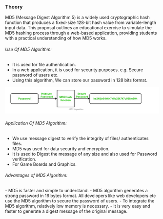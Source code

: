 ### Theory

<div>
MD5 (Message Digest Algorithm 5) is a widely used cryptographic hash function that produces a fixed-size 128-bit hash value from variable-length input data. This proposal outlines an educational exercise to simulate the MD5 hashing process through a web-based application, providing students with a practical understanding of how MD5 works.
</div>

###### Use Of MD5 Algorithm:

- It is used for file authentication.
- In a web application, it is used for security purposes. e.g. Secure password of users etc.
- Using this algorithm, We can store our password in 128 bits format.
<div>
<img src="./images/md5.png"></div>
<div>

###### Application Of MD5 Algorithm:

- We use message digest to verify the integrity of files/ authenticates files.
- MD5 was used for data security and encryption.
- It is used to Digest the message of any size and also used for Password verification.
- For Game Boards and Graphics.

</div>


###### Advantages of MD5 Algorithm:
<div>
- MD5 is faster and simple to understand.
- MD5 algorithm generates a strong password in 16 bytes format. All developers like web developers etc use the MD5 algorithm to secure the password of users.
- To integrate the MD5 algorithm, relatively low memory is necessary.
- It is very easy and faster to generate a digest message of the original message.
</div>